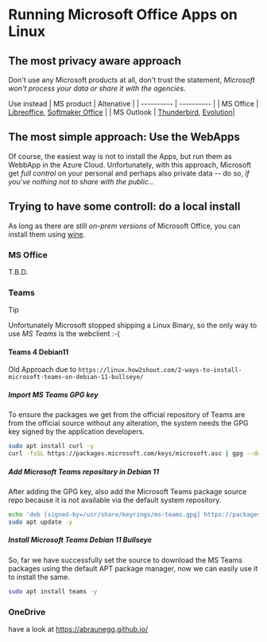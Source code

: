 # Running Microsoft Office Apps on Linux
## The most privacy aware approach
Don't use any Microsoft products at all, don't trust the statement, _Microsoft won't process your data or share it with the agencies_.

Use instead
 | MS product | Altenative |
 | ---------- | ---------- |
 | MS Office  | [Libreoffice](www.libreoffice.org), [Softmaker Office](https://softmaker.de/produkte/softmaker-office) |
 | MS Outlook | [Thunderbird](https://www.thunderbird.net/), [Evolution](https://wiki.gnome.org/Apps/Evolution)|
## The most simple approach: Use the WebApps
Of course, the easiest way is not to install the Apps, but run them as WebbApp in the Azure Cloud. Unfortunately, with this approach, Microsoft get *full control* on your personal and perhaps also private data -- do so, _if you've nothing not to share with the public..._ 

## Trying to have some controll: do a local install
As long as there are still _on-prem versions_ of Microsoft Office, you can install them using [wine](https://www.winehq.org/).

### MS Office

T.B.D.

### Teams

> [!TIP]
> Unfortunately Microsoft stopped shipping a Linux Binary, so the only way to use *MS Teams* is the webclient :-(

#### Teams 4 Debian11

Old Approach due to `https://linux.how2shout.com/2-ways-to-install-microsoft-teams-on-debian-11-bullseye/`

##### Import MS Teams GPG key

To ensure the packages we get from the official repository of Teams are from the official source without any alteration, the system needs the GPG key signed by the application developers.

```bash
sudo apt install curl -y
curl -fsSL https://packages.microsoft.com/keys/microsoft.asc | gpg --dearmor | sudo tee /usr/share/keyrings/ms-teams.gpg > /dev/null
```

##### Add Microsoft Teams repository in Debian 11

After adding the GPG key, also add the Microsoft Teams package source repo because it is not available via the default system repository.

```bash
echo 'deb [signed-by=/usr/share/keyrings/ms-teams.gpg] https://packages.microsoft.com/repos/ms-teams stable main' | sudo tee /etc/apt/sources.list.d/ms-teams.list
sudo apt update -y
```

##### Install Microsoft Teams Debian 11 Bullseye

So, far we have successfully set the source to download the MS Teams packages using the default APT package manager, now we can easily use it to install the same.

```bash
sudo apt install teams -y
```

### OneDrive

have a look at https://abraunegg.github.io/
